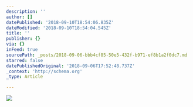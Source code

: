 ```yaml
---
description: ''
author: []
datePublished: '2018-09-10T18:54:06.835Z'
dateModified: '2018-09-10T18:54:04.545Z'
title: ''
publisher: {}
via: {}
inFeed: true
sourcePath: _posts/2018-09-06-bbb4cf85-50e5-432f-b971-ef8b1a2f0dc7.md
starred: false
datePublishedOriginal: '2018-09-06T17:52:48.737Z'
_context: 'http://schema.org'
_type: Article

---
```

![](https://the-grid-user-content.s3-us-west-2.amazonaws.com/f258641a-7b80-4546-a771-2f2a96348f46.jpg)